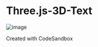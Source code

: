 # Three.js-3D-Text

![image](https://github.com/Imagineer99/Three.js-3D-Text/assets/130007945/93799de1-9f50-4cf0-a2ce-c98afc7caead)


Created with CodeSandbox
